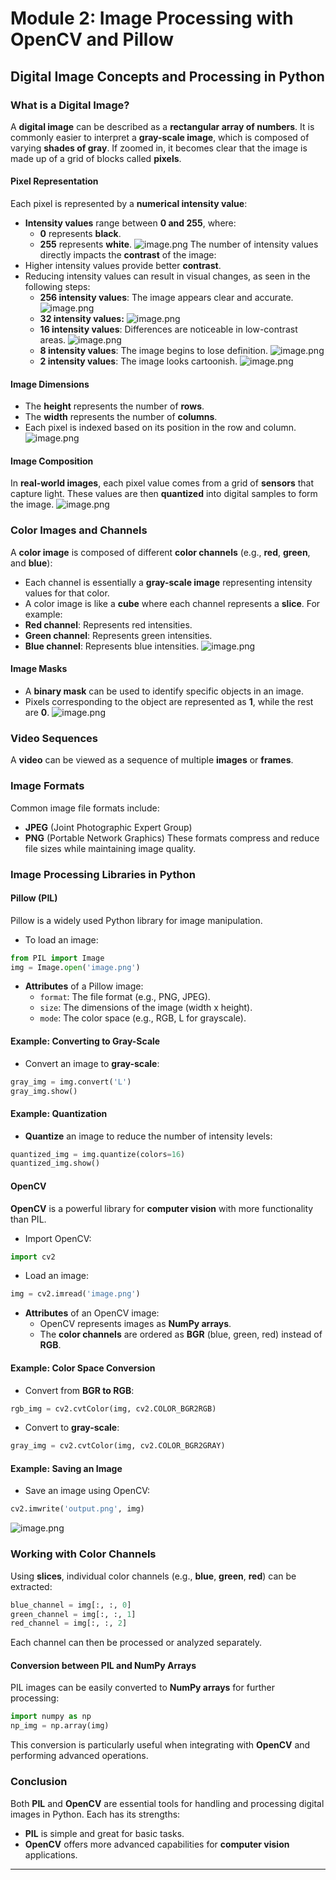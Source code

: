 

# Module 2: Image Processing with OpenCV and Pillow
## Digital Image Concepts and Processing in Python
### What is a Digital Image?
A **digital image** can be described as a **rectangular array of numbers**. It is commonly easier to interpret a **gray-scale image**, which is composed of varying **shades of gray**. If zoomed in, it becomes clear that the image is made up of a grid of blocks called **pixels**.
#### Pixel Representation
Each pixel is represented by a **numerical intensity value**:
- **Intensity values** range between **0 and 255**, where:
	- **0** represents **black**.
	- **255** represents **white**.
![image.png](https://prod-files-secure.s3.us-west-2.amazonaws.com/03e82b26-cccb-4906-bb56-adabcbdc0655/fa1bb4aa-313a-44c2-a7b3-7fa4a8432b08/image.png?X-Amz-Algorithm=AWS4-HMAC-SHA256&X-Amz-Content-Sha256=UNSIGNED-PAYLOAD&X-Amz-Credential=ASIAZI2LB46625VDHFTF%2F20250202%2Fus-west-2%2Fs3%2Faws4_request&X-Amz-Date=20250202T221257Z&X-Amz-Expires=3600&X-Amz-Security-Token=IQoJb3JpZ2luX2VjEOr%2F%2F%2F%2F%2F%2F%2F%2F%2F%2FwEaCXVzLXdlc3QtMiJHMEUCIG1Y3NieagsYwYgv9iTvQse6wuOYRHzn1d4Mf6x3DoeWAiEA7Wswirq9U4313IsBot5OJy2GmW66ksXGlx3R5lewt00qiAQI8%2F%2F%2F%2F%2F%2F%2F%2F%2F%2F%2FARAAGgw2Mzc0MjMxODM4MDUiDELNvadEMJl17ZXQLircAyk6vHdUldvvJmDRQh8wNnjTueirNqwz%2BvC6MxtA43FX0BJojYym8%2F0WenFKy7RCi7bHt7YeBHCcna7EmOeHWrYWzwm%2B2AXXc0lHmskODwUnBho4q6foQSVnhCPD5zV96q0M7%2FzmC6MDTmhnC4ZeUk%2FESIxTOUoIVM1xsY8nvD7GRLTxUzmoiJTOygiyq9qEotRJZh1AlJI7apfIpL3di3MC%2FGqHkfb19XEFsInuTJ2gfKQjazJ7nepFQV78PtSHFjIx2vjD1gxMS6tk0C2tIu7k5uZsZHj3%2BbB%2F2Il8VpvZHel%2FFV7zrtqXH%2FhYzHJSqz2XDYFFv5yeVtiY1fZrXSXoQRm5lAuLSUwfEI6SWH3wCaApszJs7R0dkO7FI0d3P6YvYUoSxvexNAzqtlP11EENYFvVE0VrXSqze3q%2B8ykRgwDbpZRHsLT%2FQmhw3aROFy9CHhc0DjxqjfLGuVhpPVBHw2LOkpwElBSxEzd1WCPPMenHM6X9J3aLOMgo%2B0jQPW7Qm0%2Bk9hIb%2Fu%2F6zpXdOkZu1ahfe15Hsn64KC9QEfzmhAuSbE3JW6E1nWAqYdvGefkox99JnN7mVmsZXxtnCtGTT8u59%2B%2FJsm1lxzG%2B44j5ZrTO%2F1oL2OrvGDs6MODi%2FrwGOqUBHCC57gmfySHVxoId%2FTWIzJyALUYjsCq4jlPTUoR%2BHCIuvdj%2BWocbeWMnJN78N55sh9esypq4g0yXziHCQke3dxluTU9QG9cRh2gRHnyEIhe%2BNZAZ3m%2FWTJiAvwVrLDlqSjtyGCz1wcHNytvmp3hs4c9HoUNTokXiYpOZvaOIAlCQfNf30rE7GXyiBsyAo40w12Bn%2BqSIaYo7n1PgMouV%2BlKJc5is&X-Amz-Signature=f32dffd3f9a969cef2e386067d8f4b6abbc92a42fac93b02c4154e4672479ee2&X-Amz-SignedHeaders=host&x-id=GetObject)
The number of intensity values directly impacts the **contrast** of the image:
- Higher intensity values provide better **contrast**.
- Reducing intensity values can result in visual changes, as seen in the following steps:
	- **256 intensity values**: The image appears clear and accurate.
![image.png](https://prod-files-secure.s3.us-west-2.amazonaws.com/03e82b26-cccb-4906-bb56-adabcbdc0655/0de7dfb4-99dc-4b87-8932-5165b3c3b775/image.png?X-Amz-Algorithm=AWS4-HMAC-SHA256&X-Amz-Content-Sha256=UNSIGNED-PAYLOAD&X-Amz-Credential=ASIAZI2LB4663IWZTJSQ%2F20250202%2Fus-west-2%2Fs3%2Faws4_request&X-Amz-Date=20250202T221258Z&X-Amz-Expires=3600&X-Amz-Security-Token=IQoJb3JpZ2luX2VjEOr%2F%2F%2F%2F%2F%2F%2F%2F%2F%2FwEaCXVzLXdlc3QtMiJGMEQCIEgQtbbmXV3pE%2BszWdsZSTJ12S4UFNYWxm74n46DcyOKAiB%2BIvrKpO9O7bkUXPWEMh5CEuCY%2BCLWS8W3PLjmeD9YEyqIBAjz%2F%2F%2F%2F%2F%2F%2F%2F%2F%2F8BEAAaDDYzNzQyMzE4MzgwNSIMeikETGjKW2rvpU8kKtwDRls4Sv4qhLXKMEn9lYBLhPD8NyfQ4fssZVQfpgTZJhHIzHdODyMGX2tZAPNMKLOIxXgKYOAm604CLsnzLDrvTLB%2F3j7RDBnE9rMbEXp5w8YXH2k3XW5ufFXGGno8Oi22u5%2FXiQYpQb9Haz4G7n2XSgEJRTsieszfbhYmykFfLfXGSBFx%2Fa1YYurMpd4i5tZDtZiANd5g8BSke7pfJdPlXF7Jfj2myEOK7VL2EQ9bIHDtYD4YVzrX9%2BRyRfzWUvz3QpxfLVyR8bnALlyIy%2FIzNTKyM4FCM6VhgUN6YAbfj1p8oqFfmrFDvvh55TwH8VNsv2NO3GxjPtPNbI3X6tgaGz%2BqT4MkRSmIiBb8hi8dEjAtTMKdQB6gJRUOUIDUXPPE5MP%2FFHSBEzsd%2B3Uptg307Rf1hMSnEDvqAXuuIov2AQPhEftaDP0T7MFj7Fo8PuOOAF7%2BaDnq8nkp2XjpYhXvDhOo6wkqrv1m73OTdl4seyEvZGy4z9d1S3ebDuEc8zvZtUgg6kBLlTsa1Pu3azu9QQ24bOzcqCxP7FxfwbPLW%2BjbG1YIEZCDooQGrtcX1uyeRujLeCdO2TMuyG6p%2FENsexC3UiDT7WCPYYYaerdoniHT7460Z6xqwcRp8fUw4tf%2BvAY6pgF4r4%2BwuNbyTZ6sGHGjmsJ5v5i%2BvyUbdj%2FbwrqNJamHcGpv5jm9FfXyuqK8VoHp7BOp92ezIWc%2BQ7SaT%2BS0I0nTskCiBKZ6H9hfEnyERtV23TmFMZMD50t0tZIMOYoLvOn34ps%2BhaI37pLSIQ0IPCJB9Au3pK309tZza7FFrftzQc2aj7MdB9a2qK%2BLDhcjcpvErPmzYdf4b0w9Ou0xK5fr1MEJpiW8&X-Amz-Signature=bbd0e16213245c9cf4b3f681dc63333b5d4cfbd918fe2230827d86d33119f93b&X-Amz-SignedHeaders=host&x-id=GetObject)
	- **32 intensity values:**
![image.png](https://prod-files-secure.s3.us-west-2.amazonaws.com/03e82b26-cccb-4906-bb56-adabcbdc0655/7eb81f08-b190-4c5a-ba2b-2a498a15b2c4/image.png?X-Amz-Algorithm=AWS4-HMAC-SHA256&X-Amz-Content-Sha256=UNSIGNED-PAYLOAD&X-Amz-Credential=ASIAZI2LB4663IWZTJSQ%2F20250202%2Fus-west-2%2Fs3%2Faws4_request&X-Amz-Date=20250202T221258Z&X-Amz-Expires=3600&X-Amz-Security-Token=IQoJb3JpZ2luX2VjEOr%2F%2F%2F%2F%2F%2F%2F%2F%2F%2FwEaCXVzLXdlc3QtMiJGMEQCIEgQtbbmXV3pE%2BszWdsZSTJ12S4UFNYWxm74n46DcyOKAiB%2BIvrKpO9O7bkUXPWEMh5CEuCY%2BCLWS8W3PLjmeD9YEyqIBAjz%2F%2F%2F%2F%2F%2F%2F%2F%2F%2F8BEAAaDDYzNzQyMzE4MzgwNSIMeikETGjKW2rvpU8kKtwDRls4Sv4qhLXKMEn9lYBLhPD8NyfQ4fssZVQfpgTZJhHIzHdODyMGX2tZAPNMKLOIxXgKYOAm604CLsnzLDrvTLB%2F3j7RDBnE9rMbEXp5w8YXH2k3XW5ufFXGGno8Oi22u5%2FXiQYpQb9Haz4G7n2XSgEJRTsieszfbhYmykFfLfXGSBFx%2Fa1YYurMpd4i5tZDtZiANd5g8BSke7pfJdPlXF7Jfj2myEOK7VL2EQ9bIHDtYD4YVzrX9%2BRyRfzWUvz3QpxfLVyR8bnALlyIy%2FIzNTKyM4FCM6VhgUN6YAbfj1p8oqFfmrFDvvh55TwH8VNsv2NO3GxjPtPNbI3X6tgaGz%2BqT4MkRSmIiBb8hi8dEjAtTMKdQB6gJRUOUIDUXPPE5MP%2FFHSBEzsd%2B3Uptg307Rf1hMSnEDvqAXuuIov2AQPhEftaDP0T7MFj7Fo8PuOOAF7%2BaDnq8nkp2XjpYhXvDhOo6wkqrv1m73OTdl4seyEvZGy4z9d1S3ebDuEc8zvZtUgg6kBLlTsa1Pu3azu9QQ24bOzcqCxP7FxfwbPLW%2BjbG1YIEZCDooQGrtcX1uyeRujLeCdO2TMuyG6p%2FENsexC3UiDT7WCPYYYaerdoniHT7460Z6xqwcRp8fUw4tf%2BvAY6pgF4r4%2BwuNbyTZ6sGHGjmsJ5v5i%2BvyUbdj%2FbwrqNJamHcGpv5jm9FfXyuqK8VoHp7BOp92ezIWc%2BQ7SaT%2BS0I0nTskCiBKZ6H9hfEnyERtV23TmFMZMD50t0tZIMOYoLvOn34ps%2BhaI37pLSIQ0IPCJB9Au3pK309tZza7FFrftzQc2aj7MdB9a2qK%2BLDhcjcpvErPmzYdf4b0w9Ou0xK5fr1MEJpiW8&X-Amz-Signature=8010d5a6917af10e0b4cc05b774972d5f185d273039a46011b7ec5bdd26e92a4&X-Amz-SignedHeaders=host&x-id=GetObject)
	- **16 intensity values**: Differences are noticeable in low-contrast areas.
![image.png](https://prod-files-secure.s3.us-west-2.amazonaws.com/03e82b26-cccb-4906-bb56-adabcbdc0655/6bf56d44-9a14-4b7b-98c2-1f00b8630f0c/image.png?X-Amz-Algorithm=AWS4-HMAC-SHA256&X-Amz-Content-Sha256=UNSIGNED-PAYLOAD&X-Amz-Credential=ASIAZI2LB4663IWZTJSQ%2F20250202%2Fus-west-2%2Fs3%2Faws4_request&X-Amz-Date=20250202T221258Z&X-Amz-Expires=3600&X-Amz-Security-Token=IQoJb3JpZ2luX2VjEOr%2F%2F%2F%2F%2F%2F%2F%2F%2F%2FwEaCXVzLXdlc3QtMiJGMEQCIEgQtbbmXV3pE%2BszWdsZSTJ12S4UFNYWxm74n46DcyOKAiB%2BIvrKpO9O7bkUXPWEMh5CEuCY%2BCLWS8W3PLjmeD9YEyqIBAjz%2F%2F%2F%2F%2F%2F%2F%2F%2F%2F8BEAAaDDYzNzQyMzE4MzgwNSIMeikETGjKW2rvpU8kKtwDRls4Sv4qhLXKMEn9lYBLhPD8NyfQ4fssZVQfpgTZJhHIzHdODyMGX2tZAPNMKLOIxXgKYOAm604CLsnzLDrvTLB%2F3j7RDBnE9rMbEXp5w8YXH2k3XW5ufFXGGno8Oi22u5%2FXiQYpQb9Haz4G7n2XSgEJRTsieszfbhYmykFfLfXGSBFx%2Fa1YYurMpd4i5tZDtZiANd5g8BSke7pfJdPlXF7Jfj2myEOK7VL2EQ9bIHDtYD4YVzrX9%2BRyRfzWUvz3QpxfLVyR8bnALlyIy%2FIzNTKyM4FCM6VhgUN6YAbfj1p8oqFfmrFDvvh55TwH8VNsv2NO3GxjPtPNbI3X6tgaGz%2BqT4MkRSmIiBb8hi8dEjAtTMKdQB6gJRUOUIDUXPPE5MP%2FFHSBEzsd%2B3Uptg307Rf1hMSnEDvqAXuuIov2AQPhEftaDP0T7MFj7Fo8PuOOAF7%2BaDnq8nkp2XjpYhXvDhOo6wkqrv1m73OTdl4seyEvZGy4z9d1S3ebDuEc8zvZtUgg6kBLlTsa1Pu3azu9QQ24bOzcqCxP7FxfwbPLW%2BjbG1YIEZCDooQGrtcX1uyeRujLeCdO2TMuyG6p%2FENsexC3UiDT7WCPYYYaerdoniHT7460Z6xqwcRp8fUw4tf%2BvAY6pgF4r4%2BwuNbyTZ6sGHGjmsJ5v5i%2BvyUbdj%2FbwrqNJamHcGpv5jm9FfXyuqK8VoHp7BOp92ezIWc%2BQ7SaT%2BS0I0nTskCiBKZ6H9hfEnyERtV23TmFMZMD50t0tZIMOYoLvOn34ps%2BhaI37pLSIQ0IPCJB9Au3pK309tZza7FFrftzQc2aj7MdB9a2qK%2BLDhcjcpvErPmzYdf4b0w9Ou0xK5fr1MEJpiW8&X-Amz-Signature=8df68787b6f127b8f85266e4d360033e1ce97e4efc4802ef6e9ef8ce1d5d731d&X-Amz-SignedHeaders=host&x-id=GetObject)
	- **8 intensity values**: The image begins to lose definition.
![image.png](https://prod-files-secure.s3.us-west-2.amazonaws.com/03e82b26-cccb-4906-bb56-adabcbdc0655/cca05878-ca1a-43e0-8bec-1d146756f9ae/image.png?X-Amz-Algorithm=AWS4-HMAC-SHA256&X-Amz-Content-Sha256=UNSIGNED-PAYLOAD&X-Amz-Credential=ASIAZI2LB4663IWZTJSQ%2F20250202%2Fus-west-2%2Fs3%2Faws4_request&X-Amz-Date=20250202T221258Z&X-Amz-Expires=3600&X-Amz-Security-Token=IQoJb3JpZ2luX2VjEOr%2F%2F%2F%2F%2F%2F%2F%2F%2F%2FwEaCXVzLXdlc3QtMiJGMEQCIEgQtbbmXV3pE%2BszWdsZSTJ12S4UFNYWxm74n46DcyOKAiB%2BIvrKpO9O7bkUXPWEMh5CEuCY%2BCLWS8W3PLjmeD9YEyqIBAjz%2F%2F%2F%2F%2F%2F%2F%2F%2F%2F8BEAAaDDYzNzQyMzE4MzgwNSIMeikETGjKW2rvpU8kKtwDRls4Sv4qhLXKMEn9lYBLhPD8NyfQ4fssZVQfpgTZJhHIzHdODyMGX2tZAPNMKLOIxXgKYOAm604CLsnzLDrvTLB%2F3j7RDBnE9rMbEXp5w8YXH2k3XW5ufFXGGno8Oi22u5%2FXiQYpQb9Haz4G7n2XSgEJRTsieszfbhYmykFfLfXGSBFx%2Fa1YYurMpd4i5tZDtZiANd5g8BSke7pfJdPlXF7Jfj2myEOK7VL2EQ9bIHDtYD4YVzrX9%2BRyRfzWUvz3QpxfLVyR8bnALlyIy%2FIzNTKyM4FCM6VhgUN6YAbfj1p8oqFfmrFDvvh55TwH8VNsv2NO3GxjPtPNbI3X6tgaGz%2BqT4MkRSmIiBb8hi8dEjAtTMKdQB6gJRUOUIDUXPPE5MP%2FFHSBEzsd%2B3Uptg307Rf1hMSnEDvqAXuuIov2AQPhEftaDP0T7MFj7Fo8PuOOAF7%2BaDnq8nkp2XjpYhXvDhOo6wkqrv1m73OTdl4seyEvZGy4z9d1S3ebDuEc8zvZtUgg6kBLlTsa1Pu3azu9QQ24bOzcqCxP7FxfwbPLW%2BjbG1YIEZCDooQGrtcX1uyeRujLeCdO2TMuyG6p%2FENsexC3UiDT7WCPYYYaerdoniHT7460Z6xqwcRp8fUw4tf%2BvAY6pgF4r4%2BwuNbyTZ6sGHGjmsJ5v5i%2BvyUbdj%2FbwrqNJamHcGpv5jm9FfXyuqK8VoHp7BOp92ezIWc%2BQ7SaT%2BS0I0nTskCiBKZ6H9hfEnyERtV23TmFMZMD50t0tZIMOYoLvOn34ps%2BhaI37pLSIQ0IPCJB9Au3pK309tZza7FFrftzQc2aj7MdB9a2qK%2BLDhcjcpvErPmzYdf4b0w9Ou0xK5fr1MEJpiW8&X-Amz-Signature=c08053e2d189ae2bde3910c5797002ca9ee838938c0c360d7fce384853f5e9fb&X-Amz-SignedHeaders=host&x-id=GetObject)
	- **2 intensity values**: The image looks cartoonish.
![image.png](https://prod-files-secure.s3.us-west-2.amazonaws.com/03e82b26-cccb-4906-bb56-adabcbdc0655/12da64d7-6b97-44e0-bc2c-52b9c47ce212/image.png?X-Amz-Algorithm=AWS4-HMAC-SHA256&X-Amz-Content-Sha256=UNSIGNED-PAYLOAD&X-Amz-Credential=ASIAZI2LB4663IWZTJSQ%2F20250202%2Fus-west-2%2Fs3%2Faws4_request&X-Amz-Date=20250202T221258Z&X-Amz-Expires=3600&X-Amz-Security-Token=IQoJb3JpZ2luX2VjEOr%2F%2F%2F%2F%2F%2F%2F%2F%2F%2FwEaCXVzLXdlc3QtMiJGMEQCIEgQtbbmXV3pE%2BszWdsZSTJ12S4UFNYWxm74n46DcyOKAiB%2BIvrKpO9O7bkUXPWEMh5CEuCY%2BCLWS8W3PLjmeD9YEyqIBAjz%2F%2F%2F%2F%2F%2F%2F%2F%2F%2F8BEAAaDDYzNzQyMzE4MzgwNSIMeikETGjKW2rvpU8kKtwDRls4Sv4qhLXKMEn9lYBLhPD8NyfQ4fssZVQfpgTZJhHIzHdODyMGX2tZAPNMKLOIxXgKYOAm604CLsnzLDrvTLB%2F3j7RDBnE9rMbEXp5w8YXH2k3XW5ufFXGGno8Oi22u5%2FXiQYpQb9Haz4G7n2XSgEJRTsieszfbhYmykFfLfXGSBFx%2Fa1YYurMpd4i5tZDtZiANd5g8BSke7pfJdPlXF7Jfj2myEOK7VL2EQ9bIHDtYD4YVzrX9%2BRyRfzWUvz3QpxfLVyR8bnALlyIy%2FIzNTKyM4FCM6VhgUN6YAbfj1p8oqFfmrFDvvh55TwH8VNsv2NO3GxjPtPNbI3X6tgaGz%2BqT4MkRSmIiBb8hi8dEjAtTMKdQB6gJRUOUIDUXPPE5MP%2FFHSBEzsd%2B3Uptg307Rf1hMSnEDvqAXuuIov2AQPhEftaDP0T7MFj7Fo8PuOOAF7%2BaDnq8nkp2XjpYhXvDhOo6wkqrv1m73OTdl4seyEvZGy4z9d1S3ebDuEc8zvZtUgg6kBLlTsa1Pu3azu9QQ24bOzcqCxP7FxfwbPLW%2BjbG1YIEZCDooQGrtcX1uyeRujLeCdO2TMuyG6p%2FENsexC3UiDT7WCPYYYaerdoniHT7460Z6xqwcRp8fUw4tf%2BvAY6pgF4r4%2BwuNbyTZ6sGHGjmsJ5v5i%2BvyUbdj%2FbwrqNJamHcGpv5jm9FfXyuqK8VoHp7BOp92ezIWc%2BQ7SaT%2BS0I0nTskCiBKZ6H9hfEnyERtV23TmFMZMD50t0tZIMOYoLvOn34ps%2BhaI37pLSIQ0IPCJB9Au3pK309tZza7FFrftzQc2aj7MdB9a2qK%2BLDhcjcpvErPmzYdf4b0w9Ou0xK5fr1MEJpiW8&X-Amz-Signature=857fb7c9f32909d4f77f8802f3573cbf3b69dc78ae8bad1bfe3f5fa1f88b65a4&X-Amz-SignedHeaders=host&x-id=GetObject)
#### Image Dimensions
- The **height** represents the number of **rows**.
- The **width** represents the number of **columns**.
- Each pixel is indexed based on its position in the row and column.
![image.png](https://prod-files-secure.s3.us-west-2.amazonaws.com/03e82b26-cccb-4906-bb56-adabcbdc0655/ff056335-e79e-4491-b508-30cd45b6c194/image.png?X-Amz-Algorithm=AWS4-HMAC-SHA256&X-Amz-Content-Sha256=UNSIGNED-PAYLOAD&X-Amz-Credential=ASIAZI2LB46625VDHFTF%2F20250202%2Fus-west-2%2Fs3%2Faws4_request&X-Amz-Date=20250202T221257Z&X-Amz-Expires=3600&X-Amz-Security-Token=IQoJb3JpZ2luX2VjEOr%2F%2F%2F%2F%2F%2F%2F%2F%2F%2FwEaCXVzLXdlc3QtMiJHMEUCIG1Y3NieagsYwYgv9iTvQse6wuOYRHzn1d4Mf6x3DoeWAiEA7Wswirq9U4313IsBot5OJy2GmW66ksXGlx3R5lewt00qiAQI8%2F%2F%2F%2F%2F%2F%2F%2F%2F%2F%2FARAAGgw2Mzc0MjMxODM4MDUiDELNvadEMJl17ZXQLircAyk6vHdUldvvJmDRQh8wNnjTueirNqwz%2BvC6MxtA43FX0BJojYym8%2F0WenFKy7RCi7bHt7YeBHCcna7EmOeHWrYWzwm%2B2AXXc0lHmskODwUnBho4q6foQSVnhCPD5zV96q0M7%2FzmC6MDTmhnC4ZeUk%2FESIxTOUoIVM1xsY8nvD7GRLTxUzmoiJTOygiyq9qEotRJZh1AlJI7apfIpL3di3MC%2FGqHkfb19XEFsInuTJ2gfKQjazJ7nepFQV78PtSHFjIx2vjD1gxMS6tk0C2tIu7k5uZsZHj3%2BbB%2F2Il8VpvZHel%2FFV7zrtqXH%2FhYzHJSqz2XDYFFv5yeVtiY1fZrXSXoQRm5lAuLSUwfEI6SWH3wCaApszJs7R0dkO7FI0d3P6YvYUoSxvexNAzqtlP11EENYFvVE0VrXSqze3q%2B8ykRgwDbpZRHsLT%2FQmhw3aROFy9CHhc0DjxqjfLGuVhpPVBHw2LOkpwElBSxEzd1WCPPMenHM6X9J3aLOMgo%2B0jQPW7Qm0%2Bk9hIb%2Fu%2F6zpXdOkZu1ahfe15Hsn64KC9QEfzmhAuSbE3JW6E1nWAqYdvGefkox99JnN7mVmsZXxtnCtGTT8u59%2B%2FJsm1lxzG%2B44j5ZrTO%2F1oL2OrvGDs6MODi%2FrwGOqUBHCC57gmfySHVxoId%2FTWIzJyALUYjsCq4jlPTUoR%2BHCIuvdj%2BWocbeWMnJN78N55sh9esypq4g0yXziHCQke3dxluTU9QG9cRh2gRHnyEIhe%2BNZAZ3m%2FWTJiAvwVrLDlqSjtyGCz1wcHNytvmp3hs4c9HoUNTokXiYpOZvaOIAlCQfNf30rE7GXyiBsyAo40w12Bn%2BqSIaYo7n1PgMouV%2BlKJc5is&X-Amz-Signature=1d7d9a5f51910246dfb64820f34e51f938541e1d862512cc25f906b657b98217&X-Amz-SignedHeaders=host&x-id=GetObject)
#### Image Composition
In **real-world images**, each pixel value comes from a grid of **sensors** that capture light. These values are then **quantized** into digital samples to form the image.
![image.png](https://prod-files-secure.s3.us-west-2.amazonaws.com/03e82b26-cccb-4906-bb56-adabcbdc0655/0c721ea0-409b-4d32-b630-a00d6f170d18/image.png?X-Amz-Algorithm=AWS4-HMAC-SHA256&X-Amz-Content-Sha256=UNSIGNED-PAYLOAD&X-Amz-Credential=ASIAZI2LB46625VDHFTF%2F20250202%2Fus-west-2%2Fs3%2Faws4_request&X-Amz-Date=20250202T221257Z&X-Amz-Expires=3600&X-Amz-Security-Token=IQoJb3JpZ2luX2VjEOr%2F%2F%2F%2F%2F%2F%2F%2F%2F%2FwEaCXVzLXdlc3QtMiJHMEUCIG1Y3NieagsYwYgv9iTvQse6wuOYRHzn1d4Mf6x3DoeWAiEA7Wswirq9U4313IsBot5OJy2GmW66ksXGlx3R5lewt00qiAQI8%2F%2F%2F%2F%2F%2F%2F%2F%2F%2F%2FARAAGgw2Mzc0MjMxODM4MDUiDELNvadEMJl17ZXQLircAyk6vHdUldvvJmDRQh8wNnjTueirNqwz%2BvC6MxtA43FX0BJojYym8%2F0WenFKy7RCi7bHt7YeBHCcna7EmOeHWrYWzwm%2B2AXXc0lHmskODwUnBho4q6foQSVnhCPD5zV96q0M7%2FzmC6MDTmhnC4ZeUk%2FESIxTOUoIVM1xsY8nvD7GRLTxUzmoiJTOygiyq9qEotRJZh1AlJI7apfIpL3di3MC%2FGqHkfb19XEFsInuTJ2gfKQjazJ7nepFQV78PtSHFjIx2vjD1gxMS6tk0C2tIu7k5uZsZHj3%2BbB%2F2Il8VpvZHel%2FFV7zrtqXH%2FhYzHJSqz2XDYFFv5yeVtiY1fZrXSXoQRm5lAuLSUwfEI6SWH3wCaApszJs7R0dkO7FI0d3P6YvYUoSxvexNAzqtlP11EENYFvVE0VrXSqze3q%2B8ykRgwDbpZRHsLT%2FQmhw3aROFy9CHhc0DjxqjfLGuVhpPVBHw2LOkpwElBSxEzd1WCPPMenHM6X9J3aLOMgo%2B0jQPW7Qm0%2Bk9hIb%2Fu%2F6zpXdOkZu1ahfe15Hsn64KC9QEfzmhAuSbE3JW6E1nWAqYdvGefkox99JnN7mVmsZXxtnCtGTT8u59%2B%2FJsm1lxzG%2B44j5ZrTO%2F1oL2OrvGDs6MODi%2FrwGOqUBHCC57gmfySHVxoId%2FTWIzJyALUYjsCq4jlPTUoR%2BHCIuvdj%2BWocbeWMnJN78N55sh9esypq4g0yXziHCQke3dxluTU9QG9cRh2gRHnyEIhe%2BNZAZ3m%2FWTJiAvwVrLDlqSjtyGCz1wcHNytvmp3hs4c9HoUNTokXiYpOZvaOIAlCQfNf30rE7GXyiBsyAo40w12Bn%2BqSIaYo7n1PgMouV%2BlKJc5is&X-Amz-Signature=bbdcdee66c25443e80e4c8bda00e484c60f17816f7354421a1114842cafc5392&X-Amz-SignedHeaders=host&x-id=GetObject)
### Color Images and Channels
A **color image** is composed of different **color channels** (e.g., **red**, **green**, and **blue**):
- Each channel is essentially a **gray-scale image** representing intensity values for that color.
- A color image is like a **cube** where each channel represents a **slice**.
For example:
- **Red channel**: Represents red intensities.
- **Green channel**: Represents green intensities.
- **Blue channel**: Represents blue intensities.
![image.png](https://prod-files-secure.s3.us-west-2.amazonaws.com/03e82b26-cccb-4906-bb56-adabcbdc0655/c0cc17c9-842f-413f-82e8-f3f44278cf74/image.png?X-Amz-Algorithm=AWS4-HMAC-SHA256&X-Amz-Content-Sha256=UNSIGNED-PAYLOAD&X-Amz-Credential=ASIAZI2LB46625VDHFTF%2F20250202%2Fus-west-2%2Fs3%2Faws4_request&X-Amz-Date=20250202T221257Z&X-Amz-Expires=3600&X-Amz-Security-Token=IQoJb3JpZ2luX2VjEOr%2F%2F%2F%2F%2F%2F%2F%2F%2F%2FwEaCXVzLXdlc3QtMiJHMEUCIG1Y3NieagsYwYgv9iTvQse6wuOYRHzn1d4Mf6x3DoeWAiEA7Wswirq9U4313IsBot5OJy2GmW66ksXGlx3R5lewt00qiAQI8%2F%2F%2F%2F%2F%2F%2F%2F%2F%2F%2FARAAGgw2Mzc0MjMxODM4MDUiDELNvadEMJl17ZXQLircAyk6vHdUldvvJmDRQh8wNnjTueirNqwz%2BvC6MxtA43FX0BJojYym8%2F0WenFKy7RCi7bHt7YeBHCcna7EmOeHWrYWzwm%2B2AXXc0lHmskODwUnBho4q6foQSVnhCPD5zV96q0M7%2FzmC6MDTmhnC4ZeUk%2FESIxTOUoIVM1xsY8nvD7GRLTxUzmoiJTOygiyq9qEotRJZh1AlJI7apfIpL3di3MC%2FGqHkfb19XEFsInuTJ2gfKQjazJ7nepFQV78PtSHFjIx2vjD1gxMS6tk0C2tIu7k5uZsZHj3%2BbB%2F2Il8VpvZHel%2FFV7zrtqXH%2FhYzHJSqz2XDYFFv5yeVtiY1fZrXSXoQRm5lAuLSUwfEI6SWH3wCaApszJs7R0dkO7FI0d3P6YvYUoSxvexNAzqtlP11EENYFvVE0VrXSqze3q%2B8ykRgwDbpZRHsLT%2FQmhw3aROFy9CHhc0DjxqjfLGuVhpPVBHw2LOkpwElBSxEzd1WCPPMenHM6X9J3aLOMgo%2B0jQPW7Qm0%2Bk9hIb%2Fu%2F6zpXdOkZu1ahfe15Hsn64KC9QEfzmhAuSbE3JW6E1nWAqYdvGefkox99JnN7mVmsZXxtnCtGTT8u59%2B%2FJsm1lxzG%2B44j5ZrTO%2F1oL2OrvGDs6MODi%2FrwGOqUBHCC57gmfySHVxoId%2FTWIzJyALUYjsCq4jlPTUoR%2BHCIuvdj%2BWocbeWMnJN78N55sh9esypq4g0yXziHCQke3dxluTU9QG9cRh2gRHnyEIhe%2BNZAZ3m%2FWTJiAvwVrLDlqSjtyGCz1wcHNytvmp3hs4c9HoUNTokXiYpOZvaOIAlCQfNf30rE7GXyiBsyAo40w12Bn%2BqSIaYo7n1PgMouV%2BlKJc5is&X-Amz-Signature=05e7b845bee3f997654481ae3c7326b56fc66529bf45eae4cb50e0854d7ab8dd&X-Amz-SignedHeaders=host&x-id=GetObject)
#### Image Masks
- A **binary mask** can be used to identify specific objects in an image.
- Pixels corresponding to the object are represented as **1**, while the rest are **0**.
![image.png](https://prod-files-secure.s3.us-west-2.amazonaws.com/03e82b26-cccb-4906-bb56-adabcbdc0655/667eab4d-d19d-4618-81d0-663b6beb002c/image.png?X-Amz-Algorithm=AWS4-HMAC-SHA256&X-Amz-Content-Sha256=UNSIGNED-PAYLOAD&X-Amz-Credential=ASIAZI2LB46625VDHFTF%2F20250202%2Fus-west-2%2Fs3%2Faws4_request&X-Amz-Date=20250202T221257Z&X-Amz-Expires=3600&X-Amz-Security-Token=IQoJb3JpZ2luX2VjEOr%2F%2F%2F%2F%2F%2F%2F%2F%2F%2FwEaCXVzLXdlc3QtMiJHMEUCIG1Y3NieagsYwYgv9iTvQse6wuOYRHzn1d4Mf6x3DoeWAiEA7Wswirq9U4313IsBot5OJy2GmW66ksXGlx3R5lewt00qiAQI8%2F%2F%2F%2F%2F%2F%2F%2F%2F%2F%2FARAAGgw2Mzc0MjMxODM4MDUiDELNvadEMJl17ZXQLircAyk6vHdUldvvJmDRQh8wNnjTueirNqwz%2BvC6MxtA43FX0BJojYym8%2F0WenFKy7RCi7bHt7YeBHCcna7EmOeHWrYWzwm%2B2AXXc0lHmskODwUnBho4q6foQSVnhCPD5zV96q0M7%2FzmC6MDTmhnC4ZeUk%2FESIxTOUoIVM1xsY8nvD7GRLTxUzmoiJTOygiyq9qEotRJZh1AlJI7apfIpL3di3MC%2FGqHkfb19XEFsInuTJ2gfKQjazJ7nepFQV78PtSHFjIx2vjD1gxMS6tk0C2tIu7k5uZsZHj3%2BbB%2F2Il8VpvZHel%2FFV7zrtqXH%2FhYzHJSqz2XDYFFv5yeVtiY1fZrXSXoQRm5lAuLSUwfEI6SWH3wCaApszJs7R0dkO7FI0d3P6YvYUoSxvexNAzqtlP11EENYFvVE0VrXSqze3q%2B8ykRgwDbpZRHsLT%2FQmhw3aROFy9CHhc0DjxqjfLGuVhpPVBHw2LOkpwElBSxEzd1WCPPMenHM6X9J3aLOMgo%2B0jQPW7Qm0%2Bk9hIb%2Fu%2F6zpXdOkZu1ahfe15Hsn64KC9QEfzmhAuSbE3JW6E1nWAqYdvGefkox99JnN7mVmsZXxtnCtGTT8u59%2B%2FJsm1lxzG%2B44j5ZrTO%2F1oL2OrvGDs6MODi%2FrwGOqUBHCC57gmfySHVxoId%2FTWIzJyALUYjsCq4jlPTUoR%2BHCIuvdj%2BWocbeWMnJN78N55sh9esypq4g0yXziHCQke3dxluTU9QG9cRh2gRHnyEIhe%2BNZAZ3m%2FWTJiAvwVrLDlqSjtyGCz1wcHNytvmp3hs4c9HoUNTokXiYpOZvaOIAlCQfNf30rE7GXyiBsyAo40w12Bn%2BqSIaYo7n1PgMouV%2BlKJc5is&X-Amz-Signature=88abc32489f7b2845bbd3bbe572dea79491c113b67d74d79b709a04502ed3b31&X-Amz-SignedHeaders=host&x-id=GetObject)
### Video Sequences
A **video** can be viewed as a sequence of multiple **images** or **frames**.
### Image Formats
Common image file formats include:
- **JPEG** (Joint Photographic Expert Group)
- **PNG** (Portable Network Graphics)
These formats compress and reduce file sizes while maintaining image quality.
### Image Processing Libraries in Python
#### Pillow (PIL)
Pillow is a widely used Python library for image manipulation.
- To load an image:
```python
from PIL import Image
img = Image.open('image.png')
```
- **Attributes** of a Pillow image:
	- `format`: The file format (e.g., PNG, JPEG).
	- `size`: The dimensions of the image (width x height).
	- `mode`: The color space (e.g., RGB, L for grayscale).
#### Example: Converting to Gray-Scale
- Convert an image to **gray-scale**:
```python
gray_img = img.convert('L')
gray_img.show()
```
#### Example: Quantization
- **Quantize** an image to reduce the number of intensity levels:
```python
quantized_img = img.quantize(colors=16)
quantized_img.show()
```
#### OpenCV
**OpenCV** is a powerful library for **computer vision** with more functionality than PIL.
- Import OpenCV:
```python
import cv2
```
- Load an image:
```python
img = cv2.imread('image.png')
```
- **Attributes** of an OpenCV image:
	- OpenCV represents images as **NumPy arrays**.
	- The **color channels** are ordered as **BGR** (blue, green, red) instead of **RGB**.
#### Example: Color Space Conversion
- Convert from **BGR to RGB**:
```python
rgb_img = cv2.cvtColor(img, cv2.COLOR_BGR2RGB)
```
- Convert to **gray-scale**:
```python
gray_img = cv2.cvtColor(img, cv2.COLOR_BGR2GRAY)
```
#### Example: Saving an Image
- Save an image using OpenCV:
```python
cv2.imwrite('output.png', img)
```
![image.png](https://prod-files-secure.s3.us-west-2.amazonaws.com/03e82b26-cccb-4906-bb56-adabcbdc0655/25fcc977-54ea-484c-997e-9b6bd016f347/image.png?X-Amz-Algorithm=AWS4-HMAC-SHA256&X-Amz-Content-Sha256=UNSIGNED-PAYLOAD&X-Amz-Credential=ASIAZI2LB46625VDHFTF%2F20250202%2Fus-west-2%2Fs3%2Faws4_request&X-Amz-Date=20250202T221258Z&X-Amz-Expires=3600&X-Amz-Security-Token=IQoJb3JpZ2luX2VjEOr%2F%2F%2F%2F%2F%2F%2F%2F%2F%2FwEaCXVzLXdlc3QtMiJHMEUCIG1Y3NieagsYwYgv9iTvQse6wuOYRHzn1d4Mf6x3DoeWAiEA7Wswirq9U4313IsBot5OJy2GmW66ksXGlx3R5lewt00qiAQI8%2F%2F%2F%2F%2F%2F%2F%2F%2F%2F%2FARAAGgw2Mzc0MjMxODM4MDUiDELNvadEMJl17ZXQLircAyk6vHdUldvvJmDRQh8wNnjTueirNqwz%2BvC6MxtA43FX0BJojYym8%2F0WenFKy7RCi7bHt7YeBHCcna7EmOeHWrYWzwm%2B2AXXc0lHmskODwUnBho4q6foQSVnhCPD5zV96q0M7%2FzmC6MDTmhnC4ZeUk%2FESIxTOUoIVM1xsY8nvD7GRLTxUzmoiJTOygiyq9qEotRJZh1AlJI7apfIpL3di3MC%2FGqHkfb19XEFsInuTJ2gfKQjazJ7nepFQV78PtSHFjIx2vjD1gxMS6tk0C2tIu7k5uZsZHj3%2BbB%2F2Il8VpvZHel%2FFV7zrtqXH%2FhYzHJSqz2XDYFFv5yeVtiY1fZrXSXoQRm5lAuLSUwfEI6SWH3wCaApszJs7R0dkO7FI0d3P6YvYUoSxvexNAzqtlP11EENYFvVE0VrXSqze3q%2B8ykRgwDbpZRHsLT%2FQmhw3aROFy9CHhc0DjxqjfLGuVhpPVBHw2LOkpwElBSxEzd1WCPPMenHM6X9J3aLOMgo%2B0jQPW7Qm0%2Bk9hIb%2Fu%2F6zpXdOkZu1ahfe15Hsn64KC9QEfzmhAuSbE3JW6E1nWAqYdvGefkox99JnN7mVmsZXxtnCtGTT8u59%2B%2FJsm1lxzG%2B44j5ZrTO%2F1oL2OrvGDs6MODi%2FrwGOqUBHCC57gmfySHVxoId%2FTWIzJyALUYjsCq4jlPTUoR%2BHCIuvdj%2BWocbeWMnJN78N55sh9esypq4g0yXziHCQke3dxluTU9QG9cRh2gRHnyEIhe%2BNZAZ3m%2FWTJiAvwVrLDlqSjtyGCz1wcHNytvmp3hs4c9HoUNTokXiYpOZvaOIAlCQfNf30rE7GXyiBsyAo40w12Bn%2BqSIaYo7n1PgMouV%2BlKJc5is&X-Amz-Signature=d814befc6001858da6a6835e168d86b72bb56a7f4a2f81d90a1bbcd5202ff23b&X-Amz-SignedHeaders=host&x-id=GetObject)
### Working with Color Channels
Using **slices**, individual color channels (e.g., **blue**, **green**, **red**) can be extracted:
```python
blue_channel = img[:, :, 0]
green_channel = img[:, :, 1]
red_channel = img[:, :, 2]
```
Each channel can then be processed or analyzed separately.
#### Conversion between PIL and NumPy Arrays
PIL images can be easily converted to **NumPy arrays** for further processing:
```python
import numpy as np
np_img = np.array(img)
```
This conversion is particularly useful when integrating with **OpenCV** and performing advanced operations.
### Conclusion
Both **PIL** and **OpenCV** are essential tools for handling and processing digital images in Python. Each has its strengths:
- **PIL** is simple and great for basic tasks.
- **OpenCV** offers more advanced capabilities for **computer vision** applications.
___


